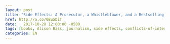```yaml
---
layout: post
title: "Side Effects: A Prosecutor, a Whistleblower, and a Bestselling Antidepressant on Trial"
href: http://a.co/0BuSDiT
date:   2017-10-28 12:00:00 -0500
tags: [books, Alison Bass, journalism, side effects, conflicts-of-interest]
categories: EN
---
```

